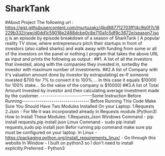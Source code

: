 # SharkTank
#About Project The following url : https://gist.githubusercontent.com/murtuzakz/4bd887712703ff14c9b0f7c18229b332/raw/d0dd1c59016e2488dcbe0c8e710a1c5df9c3672e/season7.json 
is an episode by episode breakdown of a season of SharkTank ( A popular reality TV show, where entrepreneurs pitch their startups in front of investors (also called sharks) and walk away with funding from some or all of the investors on the panel or nothing )
program that takes the above URL as input and prints the following as output : 
##1. A list of all the investors that invested, along with the companies they invested in, sortedby the investor with maximum number of investments. 
##2.A list of Company with it's valuation amount done by investor by extrapulating( ex-If someone invested $700 for 7% to convert it to 100%.... In this case it equals $10000 for 100% stake... So the value of the company is $10000) 
##3.A list of Total Amount Invested by investor and then calculating average investment made by the customer. 
--------------------------Some Instruction Before Running---------------------------------- 
Before Running This Code Make Sure You Should Have Two Modules Installed On your Laptop: 1.Requests 2.Json - For Me it was incorporated already in Requests module.(Python3)
How to Install These Modules: 1.Requests,Json Windows Command - pip install requests,pip install json Linux Command - sudo pip install requests,sudo pip install json Befor running pip command make sure pip must be configured on your laptop. In Linux - https://packaging.python.org/install_requirements_linux/ - Go through this website In Window - I built on python3 so I don't need to install explicitly.Preferred - Python3
